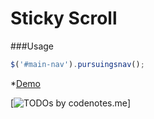 Sticky Scroll
===

###Usage
```js
$('#main-nav').pursuingsnav();
```

*[Demo](http://akurganow.github.io/pursuing-nav)

[![TODOs by codenotes.me](http://codenotes.me/badge/12768920/todos.png)]